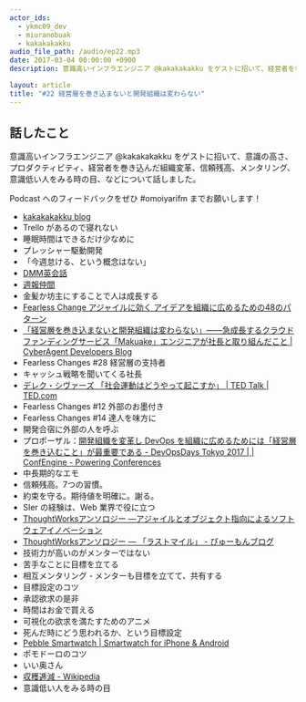 ```yaml
---
actor_ids:
  - ykmc09_dev
  - miuranobuak
  - kakakakakku
audio_file_path: /audio/ep22.mp3
date: 2017-03-04 00:00:00 +0900
description: 意識高いインフラエンジニア @kakakakakku をゲストに招いて、経営者を巻き込んだ組織変革、信頼残高、メンタリング などについて話しました。

layout: article
title: "#22 経営層を巻き込まないと開発組織は変わらない"
---
```


## 話したこと
意識高いインフラエンジニア @kakakakakku をゲストに招いて、意識の高さ、プロダクティビティ、経営者を巻き込んだ組織変革、信頼残高、メンタリング、意識低い人をみる時の目、などについて話しました。

Podcast へのフィードバックをぜひ #omoiyarifm までお願いします！

- [kakakakakku blog](http://kakakakakku.hatenablog.com/)
- Trello があるので寝れない
- 睡眠時間はできるだけ少なめに
- プレッシャー駆動開発
- 「今週怠ける、という概念はない」
- [DMM英会話](http://eikaiwa.dmm.com/)
- [週報仲間](https://bellflower.dodgson.org/%E9%80%B1%E5%A0%B1%E4%BB%B2%E9%96%93-a799ad07f349#.vojkyfnfn)
- 金髪か坊主にすることで人は成長する
- [Fearless Change アジャイルに効く アイデアを組織に広めるための48のパターン](https://www.amazon.co.jp/dp/462108786X)
- [「経営層を巻き込まないと開発組織は変わらない」――急成長するクラウドファンディングサービス「Makuake」エンジニアが社長と取り組んだこと | CyberAgent Developers Blog](https://developers.cyberagent.co.jp/blog/archives/4900/)
- Fearless Changes #28 経営層の支持者
- キャッシュ戦略を聞いてくる社長
- [デレク・シヴァーズ 「社会運動はどうやって起こすか」 | TED Talk | TED.com](https://www.ted.com/talks/derek_sivers_how_to_start_a_movement?language=ja)
- Fearless Changes #12 外部のお墨付き
- Fearless Changes #14 達人を味方に
- 開発合宿に外部の人を呼ぶ
- プロポーザル：[開発組織を変革し DevOps を組織に広めるためには「経営層を巻き込むこと」が最重要である - DevOpsDays Tokyo 2017 | | ConfEngine - Powering Conferences](https://confengine.com/devopsdays-tokyo-2017/proposal/3777/devops)
- 中長期的なエモ
- 信頼残高。7つの習慣。
- 約束を守る。期待値を明確に。謝る。
- SIer の経験は、Web 業界で役に立つ
- [ThoughtWorksアンソロジー ―アジャイルとオブジェクト指向によるソフトウェアイノベーション](https://www.amazon.co.jp/dp/487311389X)
- [ThoughtWorksアンソロジー ― 「ラストマイル」 - ぴゅーもんブログ](http://pugh-mon.hatenablog.com/entry/20090216/1234796239)
- 技術力が高いのがメンターではない
- 苦手なことに目標を立てる
- 相互メンタリング - メンターも目標を立てて、共有する
- 目標設定のコツ
- 承認欲求の是非
- 時間はお金で買える
- 可視化の欲求を満たすためのアニメ
- 死んだ時にどう思われるか、という目標設定
- [Pebble Smartwatch | Smartwatch for iPhone & Android](https://www.pebble.com/)
- ポモドーロのコツ
- いい奥さん
- [収穫逓減 - Wikipedia](https://ja.wikipedia.org/wiki/%E5%8F%8E%E7%A9%AB%E9%80%93%E6%B8%9B)
- 意識低い人をみる時の目
